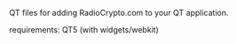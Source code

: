 QT files for adding RadioCrypto.com to your QT application.

requirements:
QT5 (with widgets/webkit)

